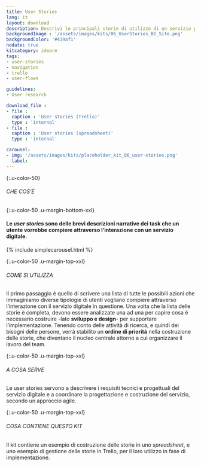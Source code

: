 ```yaml
---
title: User Stories
lang: it
layout: download
description: Descrivi le principali storie di utilizzo di un servizio per individuare più facilmente requisiti e funzionalità
backgroundImage : '/assets/images/kits/06_UserStories_BG_Site.png'
backgroundColor: '#439af1'
nodate: true
kitcategory: ideare
tags: 
- user-stories
- navigation
- trello
- user-flows

guidelines:
- User research

download_file :
- file : 
  caption : 'User stories (Trello)'
  type : 'internal'
- file : 
  caption : 'User stories (spreadsheet)'
  type : 'internal'

carousel:
- img: '/assets/images/kits/placeholder_kit_06_user-stories.png'
  label:
---
```


{:.u-color-50}
###### CHE COS’È

{:.u-color-50 .u-margin-bottom-xxl}
#### Le *user stories* sono delle **brevi descrizioni narrative** dei task che un utente vorrebbe compiere attraverso l’interazione con un servizio digitale.

{% include simplecarousel.html  %} 

{:.u-color-50 .u-margin-top-xxl}
###### COME SI UTILIZZA
Il primo passaggio è quello di scrivere una lista di tutte le possibili azioni che immaginiamo diverse tipologie di utenti vogliano compiere attraverso l’interazione con il servizio digitale in questione. Una volta che la lista delle storie è completa, devono essere analizzate una ad una per capire cosa è necessario costruire -lato **sviluppo e design**- per supportare l’implementazione. Tenendo conto delle attività di ricerca, e quindi dei bisogni delle persone, verrà stabilito un **ordine di priorità** nella costruzione delle storie, che diventano il nucleo centrale attorno a cui organizzare il lavoro del team. 



{:.u-color-50 .u-margin-top-xxl}
###### A COSA SERVE
Le user stories servono a descrivere i requisiti tecnici e progettuali del servizio digitale e a coordinare la progettazione e costruzione del servizio, secondo un approccio agile.

{:.u-color-50 .u-margin-top-xxl}
###### COSA CONTIENE QUESTO KIT
Il kit contiene un esempio di costruzione delle storie in uno *spreadsheet*, e uno esempio di gestione delle storie in Trello, per il loro utilizzo in fase di implementazione.
